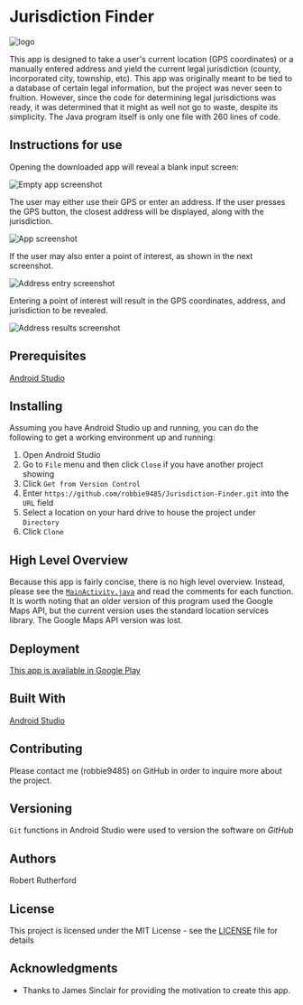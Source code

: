 # Jurisdiction Finder

![logo](logo.png)

This app is designed to take a user's current location (GPS coordinates) or a manually entered address and yield the current legal jurisdiction (county, incorporated city, township, etc).  This app was originally meant to be tied to a database of certain legal information, but the project was never seen to fruition.  However, since the code for determining legal jurisdictions was ready, it was determined that it might as well not go to waste, despite its simplicity.  The Java program itself is only one file with 260 lines of code.

## Instructions for use

Opening the downloaded app will reveal a blank input screen:

![Empty app screenshot](screen_shot_home_screen.gif)

The user may either use their GPS or enter an address.  If the user presses the GPS button, the closest address will be displayed, along with the jurisdiction.

![App screenshot](screen_shot_gps_results.gif)

If the user may also enter a point of interest, as shown in the next screenshot.

![Address entry screenshot](screen_shot_address_entry.gif)

Entering a point of interest will result in the GPS coordinates, address, and jurisdiction to be revealed.

![Address results screenshot](screen_shot_address_results.gif)

## Prerequisites

[Android Studio](https://developer.android.com/studio)

## Installing

Assuming you have Android Studio up and running, you can do the following to get a working environment up and running:

1. Open Android Studio
2. Go to `File` menu and then click `Close` if you have another project showing
3. Click `Get from Version Control`
4. Enter `https://github.com/robbie9485/Jurisdiction-Finder.git` into the `URL` field
5. Select a location on your hard drive to house the project under `Directory`
6. Click `Clone`

## High Level Overview

Because this app is fairly concise, there is no high level overview.  Instead, please see the [`MainActivity.java`](https://github.com/robbie9485/Jurisdiction-Finder/blob/master/app/src/main/java/com/rsquared/jurisdictionfinder/MainActivity.java) and read the comments for each function.  It is worth noting that an older version of this program used the Google Maps API, but the current version uses the standard location services library.  The Google Maps API version was lost.

## Deployment

[This app is available in Google Play](https://play.google.com/store/apps/details?id=com.rsquared.jurisdictionfinder)

## Built With

[Android Studio](https://developer.android.com/studio)

## Contributing

Please contact me (robbie9485) on GitHub in order to inquire more about the project.

## Versioning

`Git` functions in Android Studio were used to version the software on *GitHub*

## Authors

Robert Rutherford

## License

This project is licensed under the MIT License - see the [LICENSE](../LICENSE) file for details

## Acknowledgments

* Thanks to James Sinclair for providing the motivation to create this app.